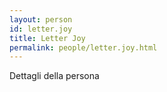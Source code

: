 ```yaml
---
layout: person
id: letter.joy
title: Letter Joy
permalink: people/letter.joy.html
---
```


Dettagli della persona